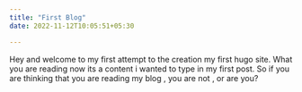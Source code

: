 ```yaml
---
title: "First Blog"
date: 2022-11-12T10:05:51+05:30

---
```


Hey and welcome to my first attempt to the creation my first hugo site.
What you are reading now its a content i wanted to type in my first post. So if you are thinking that you are reading my blog , you are not , or are you?
